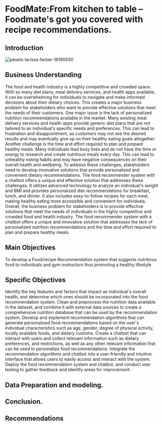 # FoodMate:From kitchen to table – Foodmate's got you covered with recipe recommendations.

## Introduction

![pexels-larissa-farber-16190930](https://user-images.githubusercontent.com/58382818/182008486-01c0a56b-f055-4d94-b38f-7d838d5f8b0f.png)


## Business Understanding
The food and health industry is a highly competitive and crowded space. With so many diet plans, meal delivery services, and health apps available, it can be overwhelming for individuals to navigate and make informed decisions about their dietary choices. This creates a major business problem for stakeholders who want to provide effective solutions that meet the needs of their customers. One major issue is the lack of personalized nutrition recommendations available in the market. Many existing meal delivery services and health apps provide generic diet plans that are not tailored to an individual's specific needs and preferences. This can lead to frustration and disappointment, as customers may not see the desired results and may eventually give up on their healthy eating goals altogether. Another challenge is the time and effort required to plan and prepare healthy meals. Many individuals lead busy lives and do not have the time or energy to research and create nutritious meals every day. 
This can lead to unhealthy eating habits and may have negative consequences on their overall health and wellbeing. To address these challenges, stakeholders need to develop innovative solutions that provide personalized and convenient dietary recommendations. The food recommender system with a chatbot offers a unique and effective solution that addresses these challenges. It utilizes advanced technology to analyze an individual's weight and BMI and provides personalized diet recommendations for breakfast, lunch, and dinner. It also includes easy-to-follow recipes for each meal, making healthy eating more accessible and convenient for individuals. Overall, the business problem for stakeholders is to provide effective solutions that meet the needs of individuals in the highly competitive and crowded food and health industry. The food recommender system with a chatbot offers a unique and innovative solution that addresses the lack of personalized nutrition recommendations and the time and effort required to plan and prepare healthy meals.

## Main Objectives
To develop a Food/recipe Recommendation system that suggests nutritious food to individuals and gym instructors thus promoting a healthy lifestyle


## Specific Objectives
Identify the key features and factors that impact an individual's overall health, and determine which ones should be incorporated into the food recommendation system.
Clean and preprocess the nutrition data available in the dataset, and combine it with external data sources to create a comprehensive nutrition database that can be used by the recommendation system.
Develop and implement recommendation algorithms that can generate personalized food recommendations based on the user's individual characteristics such as age, gender, degree of physical activity, locally available foods, and dietary customs.
Create a chatbot that can interact with users and collect relevant information such as dietary preferences, and restrictions, as well as any other relevant information that can be used to personalize food recommendations.
Integrate the recommendation algorithms and chatbot into a user-friendly and intuitive interface that allows users to easily access and interact with the system.
Deploy the food recommendation system and chatbot, and conduct user testing to gather feedback and identify areas for improvement.



## Data Preparation and modeling.


## Conclusion.



## Recommendations

